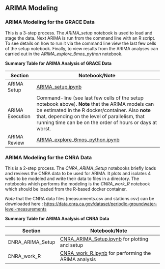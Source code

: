 


## ARIMA Modeling

### ARIMA Modeling for the GRACE Data

This is a 3-step process.  The *ARIMA_setup* notebook is used to load and stage the data.  Next ARIMA is run from the command line with an R script.  To see details on how to run it via the command line view the last few cells of the setup notebook.  Finally, to view results from the ARIMA analyses can carried out in the *ARIMA_explore_6mos_python* notebook.

**Summary Table for ARIMA Analysis of GRACE Data**

| Section      | Notebook/Note |
| ----------- | ----------- |
| ARIMA Setup      | [ARIMA_setup.ipynb](ARIMA_setup.ipynb)       |
| ARIMA Execution   | Command-line (see last few cells of the setup notebook above).  **Note** that the ARIMA models can be estimated in the R docker/container.  Also **note** that, depending on the level of parallelism, that running time can be on the order of hours or days at worst.      |
| ARIMA Review   | [ARIMA_explore_6mos_python.ipynb](ARIMA_explore_6mos_python.ipynb)        |


### ARIMA Modeling for the CNRA Data

This is a 2-step process.  The  *CNRA_ARIMA_Setup* notebooks briefly loads and reviews the CNRA data to be used for ARIMA.  It plots and isolates 4 wells to be modeled and write their data to files in a directory.  The notebooks which performs the modeling is the *CNRA_work_R* notebook which should be loaded from the R-based docker container.  

*Note* that the CNRA data files (measurments.csv and stations.csv) can be downloaded here : https://data.cnra.ca.gov/dataset/periodic-groundwater-level-measurements

**Summary Table for ARIMA Analysis of CNRA Data**

| Section      | Notebook/Note |
| ----------- | ----------- |
| CNRA_ARIMA_Setup      | [CNRA_ARIMA_Setup.ipynb](CNRA_ARIMA_Setup.ipynb) for plotting and setup      |
| CNRA_work_R | [CNRA_work_R.ipynb](CNRA_work_R.ipynb) for performing the ARIMA analysis |











